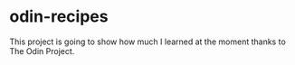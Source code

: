 # odin-recipes

This project is going to show how much I learned at the moment thanks to The Odin Project.
